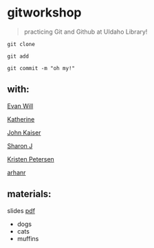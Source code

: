 # gitworkshop

> practicing Git and Github at UIdaho Library!

`git clone`

`git add`

`git commit -m "oh my!"`

## with:

[Evan Will](https://github.com/evanwill)

[Katherine](https://github.com/khegewisch)

[John Kaiser](https://github.com/johnathan-kaiser)

[Sharon J](https://github.com/sjemes)

[Kristen Petersen](https://github.com/kristenpetersen)

[arhanr](https://github.com/arhanr)

## materials:

slides [pdf](https://is.gd/git_uidaho)

- dogs
- cats
- muffins
